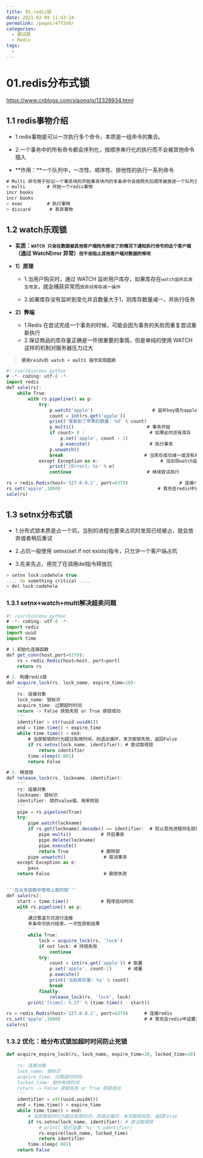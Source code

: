 ```yaml
---
title: 05.redis锁
date: 2021-02-09 11:43:24
permalink: /pages/47f3d4/
categories:
  - 面试题
  - Redis
tags:
  - 
---
```

# 01.redis分布式锁

https://www.cnblogs.com/xiaonq/p/12328934.html

## 1.1 redis事物介绍

- 1.redis事物是可以一次执行多个命令，本质是一组命令的集合。

- 2.一个事务中的所有命令都会序列化，按顺序串行化的执行而不会被其他命令插入

- **作用：**一个队列中，一次性、顺序性、排他性的执行一系列命令 

```javascript
# Multi 命令用于标记一个事务块的开始事务块内的多条命令会按照先后顺序被放进一个队列当中，最后由 EXEC 命令原子性( atomic )地执行
> multi        # 开始一个redis事物
incr books
incr books
> exec         # 执行事物
> discard       # 丢弃事物
```

## 1.2 watch乐观锁

- **实质：`WATCH 只会在数据被其他客户端抢先修改了的情况下通知执行命令的这个客户端`（通过 WatchError 异常）`但不会阻止其他客户端对数据的修改`**

- **1）原理**

  - 1.当用户购买时，通过 WATCH 监听用户库存，如果库存在`watch监听后发生改变`，就会捕获异常而`放弃对库存减一操作`

  - 2.如果库存没有监听到变化并且数量大于1，则库存数量减一，并执行任务

- **2）弊端**
  - 1.Redis 在尝试完成一个事务的时候，可能会因为事务的失败而重复尝试重新执行
  - 2.保证商品的库存量正确是一件很重要的事情，但是单纯的使用 WATCH 这样的机制对服务器压力过大

> **`使用reids的 watch + multi 指令实现超卖`**

```javascript
#! /usr/bin/env python
# -*- coding: utf-8 -*-
import redis
def sale(rs):
    while True:
        with rs.pipeline() as p:
            try:
                p.watch('apple')                      # 监听key值为apple的数据数量改变
                count = int(rs.get('apple'))
                print('拿取到了苹果的数量: %d' % count)
                p.multi()                           # 事务开始
                if count> 0 :                        # 如果此时还有库存
                    p.set('apple', count - 1)
                    p.execute()                      # 执行事务
                p.unwatch()
                break                              # 当库存成功减一或没有库存时跳出执行循环
            except Exception as e:                       # 当出现watch监听值出现修改时，WatchError异常抛出
                print('[Error]: %s' % e)
                continue                            # 继续尝试执行

rs = redis.Redis(host='127.0.0.1', port=6379)                   # 连接redis
rs.set('apple',1000)                                    # 首先在redis中设置某商品apple 对应数量value值为1000
sale(rs)
```

## 1.3 setnx分布式锁

- 1.分布式锁本质是占一个坑，当别的进程也要来占坑时发现已经被占，就会放弃或者稍后重试

- 2.占坑一般使用 setnx(set if not exists)指令，只允许一个客户端占坑

- 3.先来先占，用完了在调用del指令释放坑

```javascript
> setnx lock:codehole true
.... do something critical ....
> del lock:codehole
```

### 1.3.1 setnx+watch+multi解决超卖问题

```javascript
#! /usr/bin/env python
# -*- coding: utf-8 -*-
import redis
import uuid
import time

# 1.初始化连接函数
def get_conn(host,port=6379):
    rs = redis.Redis(host=host, port=port)
    return rs

# 2. 构建redis锁
def acquire_lock(rs, lock_name, expire_time=10):
    '''
    rs: 连接对象
    lock_name: 锁标识
    acquire_time: 过期超时时间
    return -> False 获锁失败 or True 获锁成功
    '''
    identifier = str(uuid.uuid4())
    end = time.time() + expire_time
    while time.time() < end:
        # 当获取锁的行为超过有效时间，则退出循环，本次取锁失败，返回False
        if rs.setnx(lock_name, identifier): # 尝试取得锁
            return identifier
        time.sleep(0.001)
        return False

# 3. 释放锁
def release_lock(rs, lockname, identifier):
    '''
    rs: 连接对象
    lockname: 锁标识
    identifier: 锁的value值，用来校验
    '''
    pipe = rs.pipeline(True)
    try:
        pipe.watch(lockname)
        if rs.get(lockname).decode() == identifier:  # 防止其他进程同名锁被误删
            pipe.multi()           # 开启事务
            pipe.delete(lockname)
            pipe.execute()
            return True            # 删除锁
        pipe.unwatch()              # 取消事务
    except Exception as e:
        pass
    return False                    # 删除失败


'''在业务函数中使用上面的锁'''
def sale(rs):
    start = time.time()            # 程序启动时间
    with rs.pipeline() as p:
        '''
        通过管道方式进行连接
        多条命令执行结束，一次性获取结果
        '''
        while True:
            lock = acquire_lock(rs, 'lock')
            if not lock: # 持锁失败
                continue
            try:
                count = int(rs.get('apple')) # 取量
                p.set('apple', count-1)      # 减量
                p.execute()
                print('当前库存量: %s' % count)
                break
            finally:
                release_lock(rs, 'lock', lock)
        print('[time]: %.2f' % (time.time() - start))

rs = redis.Redis(host='127.0.0.1', port=6379)      # 连接redis
rs.set('apple',1000)                               # # 首先在redis中设置某商品apple 对应数量value值为1000
sale(rs)
```

### 1.3.2 优化：给分布式锁加超时时间防止死锁

```python
def acquire_expire_lock(rs, lock_name, expire_time=10, locked_time=10):
    '''
    rs: 连接对象
    lock_name: 锁标识
    acquire_time: 过期超时时间
    locked_time: 锁的有效时间
    return -> False 获锁失败 or True 获锁成功
    '''
    identifier = str(uuid.uuid4())
    end = time.time() + expire_time
    while time.time() < end:
        # 当获取锁的行为超过有效时间，则退出循环，本次取锁失败，返回False
        if rs.setnx(lock_name, identifier): # 尝试取得锁
            # print('锁已设置: %s' % identifier)
            rs.expire(lock_name, locked_time)
            return identifier
        time.sleep(.001)
    return False
```

